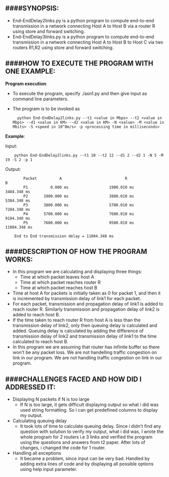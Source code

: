 ####SYNOPSIS:
---------
* End-EndDelay2links.py is a python program to compute end-to-end transmission in a network connecting Host A to Host B via a router R using store and forward switching.
* End-EndDelay3links.py is a python program to compute end-to-end transmission in a network connecting Host A to Host B to Host C via two routers R1,R2 using store and forward switching.

####HOW TO EXECUTE THE PROGRAM WITH ONE EXAMPLE:
--------------------------------------------
**Program execution**:
* To execute the program, specify ./asn1.py and then give input as command line parameters.
* The program is to be invoked as
        
        python End-EndDelay2links.py --t1 <value in Mbps> --t2 <value in Mbps> --d1 <value in KM> --d2 <value in KM> -N <value> -M <value in Mbits> -S <speed in 10^8m/s> -p <processing time in milliseconds>

**Example**:

Input:

        python End-EndDelay2links.py --t1 10 --t2 12 --d1 2 --d2 1 -N 5 -M 19 -S 2 -p 1

Output:

		    Packet          A                            R                           B 
			P1          0.000 ms                  1900.010 ms                  3484.348 ms
			P2       1900.000 ms                  3800.010 ms                  5384.348 ms
			P3       3800.000 ms                  5700.010 ms                  7284.348 ms
			P4       5700.000 ms                  7600.010 ms                  9184.348 ms
			P5       7600.000 ms                  9500.010 ms                 11084.348 ms

		End to End transmission delay = 11084.348 ms

####DESCRIPTION OF HOW THE PROGRAM WORKS:
-------------------------------------
* In this program we are calculating and displaying three things:
	* Time at which packet leaves host A
	* Time at which packet reaches router R
	* Time at which packet reaches host B
* Time at host A for packets is initially taken as 0 for packet 1, and then it is incremented by transmission delay of link1 for each packet. 
* For each packet, transmission and propagation delay of link1 is added to reach router R. Similarly transmission and propagation delay of link2 is added to reach host B.
* If the time taken to reach router R from host A is less than the transmission delay of link2, only then queuing delay is calculated and added. Queuing delay is calculated by adding the difference of transmission delay of link2 and transmission delay of link1 to the time calculated to reach host B.
* In this program we are assuming that router has infinite buffer so there won't be any packet loss. We are not handelling traffic congestion on link in our program. We are not handling traffic congestion on link in our program.

####CHALLENGES FACED AND HOW DID I ADDRESSED IT:
--------------------------------------------
* Displaying N packets if N is too large
	* If N is too large, it gets difficult displaying output so what i did was used string formatting. So i can get predefined columns to display my output.
* Calculating queuing delay
	* It took lots of time to calculate queuing delay. Since i didn't find any question with solution to verify my output, what i did was, I wrote the whole program for 2 routers i.e 3 links and verified the program using the questions and answers from t2 paper. After lots of changes, i changed the code for 1 router. 
* Handling all exceptions
	* It became a problem, since input can be very bad. Handled by adding extra lines of code and by displaying all possible options using help input parameter.   

